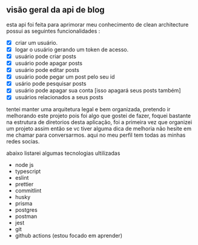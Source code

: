 ## visão geral da api de blog

esta api foi feita para aprimorar meu conhecimento de clean architecture
possui as seguintes funcionalidades :

- [x] criar um usuário.
- [x] logar o usuário gerando um token de acesso.
- [x] usuário pode criar posts
- [x] usuário pode apagar posts
- [x] usuário pode editar posts
- [x] usuário pode pegar um post pelo seu id
- [x] usário pode pesquisar posts
- [x] usuário pode apagar sua conta [isso apagará seus posts também]
- [x] usuários relacionados a seus posts

tentei manter uma arquitetura legal e bem organizada, pretendo ir melhorando este projeto
pois foi algo que gostei de fazer, foquei bastante na estrutura de diretorios desta aplicação, foi a primeira vez que
organizei um projeto assim então se vc tiver alguma dica de melhoria não hesite em me chamar para conversarmos.
aqui no meu perfil tem todas as minhas redes socias.

abaixo listarei algumas tecnologias ultilizadas

- node js
- typescript
- eslint
- prettier
- commitlint
- husky
- prisma
- postgres
- postman
- jest
- git
- github actions (estou focado em aprender)
